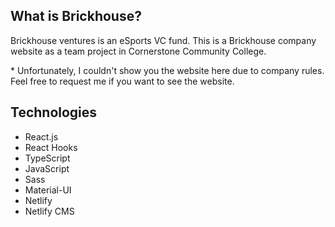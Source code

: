## What is Brickhouse?

Brickhouse ventures is an eSports VC fund. This is a Brickhouse company website as a team project in Cornerstone Community College.

\* Unfortunately, I couldn't show you the website here due to company rules. Feel free to request me if you want to see the website.

## Technologies

- React.js
- React Hooks
- TypeScript
- JavaScript
- Sass
- Material-UI
- Netlify
- Netlify CMS

